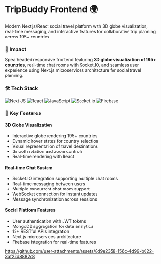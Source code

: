# TripBuddy Frontend 🌍
Modern Next.js/React social travel platform with 3D globe visualization, real-time messaging, and interactive features for collaborative trip planning across 195+ countries.

### 🎯 Impact
Spearheaded responsive frontend featuring **3D globe visualization of 195+ countries**, real-time chat rooms with Socket.IO, and seamless user experience using Next.js microservices architecture for social travel planning.


### 🛠️ Tech Stack
![Next JS](https://img.shields.io/badge/Next-black?style=for-the-badge&logo=next.js&logoColor=white) ![React](https://img.shields.io/badge/react-%2320232a.svg?style=for-the-badge&logo=react&logoColor=%2361DAFB) ![JavaScript](https://img.shields.io/badge/javascript-%23323330.svg?style=for-the-badge&logo=javascript&logoColor=%23F7DF1E) ![Socket.io](https://img.shields.io/badge/Socket.io-black?style=for-the-badge&logo=socket.io&badgeColor=010101) ![Firebase](https://img.shields.io/badge/firebase-%23039BE5.svg?style=for-the-badge&logo=firebase) 


### 🎨 Key Features

#### 3D Globe Visualization
- Interactive globe rendering 195+ countries
- Dynamic hover states for country selection
- Visual representation of travel destinations
- Smooth rotation and zoom controls
- Real-time rendering with React

#### Real-time Chat System
- Socket.IO integration supporting multiple chat rooms
- Real-time messaging between users
- Multiple concurrent chat room support
- WebSocket connection for instant updates
- Message synchronization across sessions

#### Social Platform Features
- User authentication with JWT tokens
- MongoDB aggregation for data analytics
- 12+ RESTful APIs integration
- Next.js microservices architecture
- Firebase integration for real-time features

https://github.com/user-attachments/assets/8d9e2358-156c-4d99-b022-3af23d8882c8


